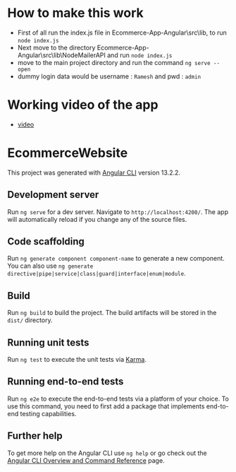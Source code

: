 # How to make this work

- First of all run the index.js file in Ecommerce-App-Angular\src\lib, to run `node index.js`
- Next move to the directory Ecommerce-App-Angular\src\lib\NodeMailerAPI and run `node index.js`
- move to the main project directory and run the command `ng serve --open`
- dummy login data would be username : `Ramesh` and pwd : `admin`

# Working video of the app

- [video](https://drive.google.com/drive/folders/1JejnuGN0ZCYMEweNtNstNOlLFg_es8M-)

# EcommerceWebsite

This project was generated with [Angular CLI](https://github.com/angular/angular-cli) version 13.2.2.

## Development server

Run `ng serve` for a dev server. Navigate to `http://localhost:4200/`. The app will automatically reload if you change any of the source files.

## Code scaffolding

Run `ng generate component component-name` to generate a new component. You can also use `ng generate directive|pipe|service|class|guard|interface|enum|module`.

## Build

Run `ng build` to build the project. The build artifacts will be stored in the `dist/` directory.

## Running unit tests

Run `ng test` to execute the unit tests via [Karma](https://karma-runner.github.io).

## Running end-to-end tests

Run `ng e2e` to execute the end-to-end tests via a platform of your choice. To use this command, you need to first add a package that implements end-to-end testing capabilities.

## Further help

To get more help on the Angular CLI use `ng help` or go check out the [Angular CLI Overview and Command Reference](https://angular.io/cli) page.
